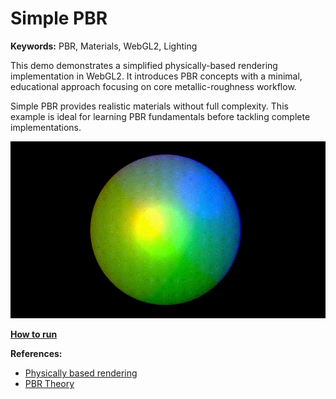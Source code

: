 # Simple PBR

**Keywords:** PBR, Materials, WebGL2, Lighting

This demo demonstrates a simplified physically-based rendering implementation in WebGL2. It introduces PBR concepts with a minimal, educational approach focusing on core metallic-roughness workflow.

Simple PBR provides realistic materials without full complexity. This example is ideal for learning PBR fundamentals before tackling complete implementations.

![](./showcase.gif)

**[How to run](../how_to_run.md)**

**References:**

* [Physically based rendering]
* [PBR Theory]

[Physically based rendering]: https://en.wikipedia.org/wiki/Physically_based_rendering
[PBR Theory]: https://learnopengl.com/PBR/Theory
